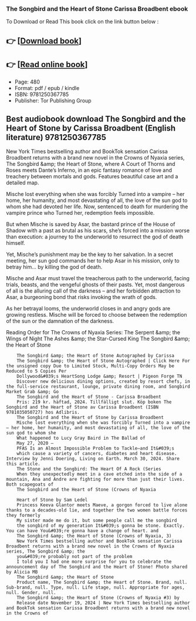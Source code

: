 ### The Songbird and the Heart of Stone Carissa Broadbent ebook

To Download or Read This book click on the link button below :

## 👉  [**[Download book](http://ebooksharez.info/download.php?group=book&from=github.com&id=706389&lnk=1063 "Download book")**]

## 👉  [**[Read online book](http://ebooksharez.info/download.php?group=book&from=github.com&id=706389&lnk=1063 "Read online book")**]


* Page: 480
* Format: pdf / epub / kindle
* ISBN: 9781250367785
* Publisher: Tor Publishing Group



## Best audiobook download The Songbird and the Heart of Stone by Carissa Broadbent  (English literature) 9781250367785



New York Times bestselling author and BookTok sensation Carissa Broadbent returns with a brand new novel in the Crowns of Nyaxia series, The Songbird &amp;amp; the Heart of Stone, where A Court of Thorns and Roses meets Dante’s Inferno, in an epic fantasy romance of love and treachery between mortals and gods. Features beautiful case art and a detailed map.
 
 Mische lost everything when she was forcibly Turned into a vampire – her home, her humanity, and most devastating of all, the love of the sun god to whom she had devoted her life. Now, sentenced to death for murdering the vampire prince who Turned her, redemption feels impossible.
 
 But when Mische is saved by Asar, the bastard prince of the House of Shadow with a past as brutal as his scars, she’s forced into a mission worse than execution: a journey to the underworld to resurrect the god of death himself.
 
 Yet, Mische’s punishment may be the key to her salvation. In a secret meeting, her sun god commands her to help Asar in his mission, only to betray him… by killing the god of death.
 
 Mische and Asar must travel the treacherous path to the underworld, facing trials, beasts, and the vengeful ghosts of their pasts. Yet, most dangerous of all is the alluring call of the darkness – and her forbidden attraction to Asar, a burgeoning bond that risks invoking the wrath of gods.
 
 As her betrayal looms, the underworld closes in and angry gods are growing restless. Mische will be forced to choose between the redemption of the sun or the damnation of the darkness.
 
 Reading Order for The Crowns of Nyaxia Series:
 The Serpent &amp;amp; the Wings of Night
 The Ashes &amp;amp; the Star-Cursed King
 The Songbird &amp;amp; the Heart of Stone


        The Songbird &amp; the Heart of Stone Autographed by Carissa
        The Songbird &amp; the Heart of Stone Autographed | Click Here For the unsigned copy Due to Limited Stock, Multi-Copy Orders May be Reduced to 5 Copies Per 
        Dollywood&#039;s HeartSong Lodge &amp; Resort | Pigeon Forge TN
        Discover new delicious dining options, created by resort chefs, in the full-service restaurant, lounge, private dining room, and Songbird Market Grab &amp; Go 
        The Songbird and the Heart of Stone - Carissa Broadbent
        Pris: 219 kr. häftad, 2024. Tillfälligt slut. Köp boken The Songbird and the Heart of Stone av Carissa Broadbent (ISBN 9781035050727) hos Adlibris.
        The Songbird and the Heart of Stone by Carissa Broadbent
        Mische lost everything when she was forcibly Turned into a vampire – her home, her humanity, and most devastating of all, the love of the sun god to whom she 
        What happened to Lucy Gray Baird in The Ballad of
        May 27, 2020 —
        PFAS Is an Almost Impossible Problem to Tackle—and It&#039;s
        which cause a variety of cancers, diabetes and heart disease. Interview by Jenni Doering, Living on Earth. March 30, 2024. Share this article.
        The Stone and the Songbird: The Heart Of A Rock (Series
        When they unexpectedly meet in a cave etched into the side of a mountain, Ana and Andre are fighting for more than just their lives. Both scapegoats of 
        The Songbird and the Heart of Stone (Crowns of Nyaxia
        
        Heart of Stone by Sam Ledel
        Princess Keeva Glantor meets Maeve, a gorgon forced to live alone thanks to a decades-old lie, and together the two women battle forces they formerly 
        My sister made me do it, but some people call me the songbird
        the songbird of my generation It&#039;s gonna be stone. Exactly. You can have You&#039;re gonna have a change of heart. and 
        The Songbird &amp; the Heart of Stone (Crowns of Nyaxia, 3)
        New York Times bestselling author and BookTok sensation Carissa Broadbent returns with a brand new novel in the Crowns of Nyaxia series, The Songbird &amp; the 
        you&#039;re probably not part of the problem
        I told you I had one more surprise for you to celebrate the announcement day of The Songbird and the Heart of Stone! Photo shared by Alicia MB 
        The Songbird &amp; the Heart of Stone
        Product name, The Songbird &amp; the Heart of Stone. Brand, null. Sub-brand, null. Type, null. Life stage, null. Appropriate for ages, null. Gender, null.
        The Songbird &amp; the Heart of Stone (Crowns of Nyaxia #3) by
        Release date November 19, 2024 | New York Times bestselling author and BookTok sensation Carissa Broadbent returns with a brand new novel in the Crowns of 
    




